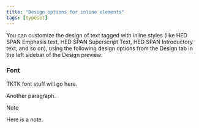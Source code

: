 ```yaml
---
title: "Design options for inline elements"
tags: [typeset]
---
```

 
<html><body><section data-type="chapter" class="hsecchapter" data-hederis-type="hsecchapter" id="inline-design-options" data-pi-attrs="id: inline-design-options; data-tags: typeset;" role="doc-chapter" data-tags="typeset" data-author-name=" " data-book-title=" " title="Design options for inline elements"><p class="hblkp" data-hederis-type="hblkp" id="pUUrC00He">You can customize the design of text tagged with inline styles (like HED SPAN Emphasis text, HED SPAN Superscript Text, HED SPAN Introductory text, and so on), using the following design options from the Design tab in the left sidebar of the Design preview:</p><section class="hwprsubsection" data-hederis-type="hwprsubsection" id="p7VCfxlrx" data-type="subsection" title="Font"><h1 data-hederis-type="hblktitle" class="hblktitle" id="pWeKvDJcy">Font</h1><p class="hblkp" data-hederis-type="hblkp" id="pooDoPaQx">TKTK font stuff will go here.</p><p class="hblkp" data-hederis-type="hblkp" id="ptpwB0Zk1">Another paragraph.</p><div class="hwprbox box" data-hederis-type="hwprbox" id="p9d9LfM7k" data-type="sidebar"><p class="hblktype" data-hederis-type="hblktype" id="p9TVo9fsV">Note</p><p class="hblkp" data-hederis-type="hblkp" id="pVlFYgREe">Here is a note.</p></div></section></section></body></html>
